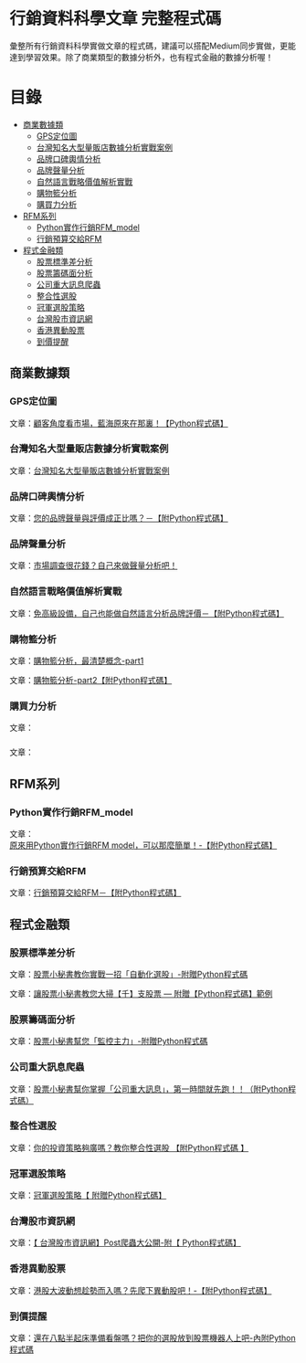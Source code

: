 # 行銷資料科學文章 完整程式碼

彙整所有行銷資料科學實做文章的程式碼，建議可以搭配Medium同步實做，更能達到學習效果。除了商業類型的數據分析外，也有程式金融的數據分析喔！

# 目錄

* [商業數據類](#商業數據類)
  * [GPS定位圖](#GPS定位圖)
  * [台灣知名大型量販店數據分析實戰案例](#台灣知名大型量販店數據分析實戰案例)
  * [品牌口碑輿情分析](#品牌口碑輿情分析)
  * [品牌聲量分析](#品牌聲量分析)
  * [自然語言戰略價值解析實戰](#自然語言戰略價值解析實戰)
  * [購物籃分析](#購物籃分析)
  * [購買力分析](#購買力分析)
* [RFM系列](#RFM系列)
  * [Python實作行銷RFM_model](#Python實作行銷RFM_model)
  * [行銷預算交給RFM](#行銷預算交給RFM)
* [程式金融類](#程式金融類)
  * [股票標準差分析](#股票標準差分析)
  * [股票籌碼面分析](#股票籌碼面分析)
  * [公司重大訊息爬蟲](#公司重大訊息爬蟲)
  * [整合性選股](#整合性選股) 
  * [冠軍選股策略](#冠軍選股策略) 
  * [台灣股市資訊網](#台灣股市資訊網) 
  * [香港異動股票](#香港異動股票) 
  * [到價提醒](#到價提醒) 
  
## 商業數據類

### GPS定位圖
文章：[顧客角度看市場，藍海原來在那裏！【Python程式碼】](https://medium.com/marketingdatascience/%E9%A1%A7%E5%AE%A2%E8%A7%92%E5%BA%A6%E7%9C%8B%E5%B8%82%E5%A0%B4-%E8%97%8D%E6%B5%B7%E5%8E%9F%E4%BE%86%E5%9C%A8%E9%82%A3%E8%A3%8F-python%E7%A8%8B%E5%BC%8F%E7%A2%BC-673d9cc24c79)

### 台灣知名大型量販店數據分析實戰案例
文章：[台灣知名大型量販店數據分析實戰案例](https://medium.com/marketingdatascience/%E5%8F%B0%E7%81%A3%E7%9F%A5%E5%90%8D%E5%A4%A7%E5%9E%8B%E9%87%8F%E8%B2%A9%E5%BA%97%E6%95%B8%E6%93%9A%E5%88%86%E6%9E%90%E5%AF%A6%E6%88%B0%E6%A1%88%E4%BE%8B-1e1e46ba27a1)

### 品牌口碑輿情分析
文章：[您的品牌聲量與評價成正比嗎？－【附Python程式碼】](https://medium.com/marketingdatascience/%E6%82%A8%E7%9A%84%E5%93%81%E7%89%8C%E8%81%B2%E9%87%8F%E8%88%87%E8%A9%95%E5%83%B9%E6%88%90%E6%AD%A3%E6%AF%94%E5%97%8E-%E9%99%84python%E7%A8%8B%E5%BC%8F%E7%A2%BC-e2d9655fe039)

### 品牌聲量分析
文章：[市場調查很花錢？自己來做聲量分析吧！](https://medium.com/marketingdatascience/%E5%B8%82%E5%A0%B4%E8%AA%BF%E6%9F%A5%E5%BE%88%E8%8A%B1%E9%8C%A2-%E8%87%AA%E5%B7%B1%E4%BE%86%E5%81%9A%E8%81%B2%E9%87%8F%E5%88%86%E6%9E%90%E5%90%A7-56e75c001be0)

### 自然語言戰略價值解析實戰
文章：[免高級設備，自己也能做自然語言分析品牌評價－【附Python程式碼】](https://medium.com/marketingdatascience/%E5%85%8D%E9%AB%98%E7%B4%9A%E8%A8%AD%E5%82%99-%E4%B9%9F%E8%83%BD%E8%87%AA%E7%84%B6%E8%AA%9E%E8%A8%80%E5%88%86%E6%9E%90%E5%93%81%E7%89%8C%E8%A9%95%E5%83%B9-%E9%99%84python%E7%A8%8B%E5%BC%8F%E7%A2%BC-6ff9378410eb)

### 購物籃分析
文章：[購物籃分析，最清楚概念-part1](https://medium.com/marketingdatascience/%E8%B3%BC%E7%89%A9%E7%B1%83%E5%88%86%E6%9E%90-part1-5c9496cad065)

文章：[購物籃分析-part2【附Python程式碼】](https://medium.com/marketingdatascience/%E8%B3%BC%E7%89%A9%E7%B1%83%E5%88%86%E6%9E%90-part2-910e14b99850)

### 購買力分析
文章：[]()

### 
文章：[]()

## RFM系列
### Python實作行銷RFM_model
文章：[原來用Python實作行銷RFM model，可以那麼簡單！-【附Python程式碼】](https://medium.com/marketingdatascience/%E5%8E%9F%E4%BE%86%E7%94%A8python%E5%AF%A6%E4%BD%9C%E8%A1%8C%E9%8A%B7rfm-model-%E5%8F%AF%E4%BB%A5%E9%82%A3%E9%BA%BC%E7%B0%A1%E5%96%AE-%E9%99%84python%E7%A8%8B%E5%BC%8F%E7%A2%BC-51dd09279ddd)

### 行銷預算交給RFM
文章：[行銷預算交給RFM－【附Python程式碼】](https://medium.com/marketingdatascience/%E8%A1%8C%E9%8A%B7%E9%A0%90%E7%AE%97%E4%BA%A4%E7%B5%A6rfm-%E9%99%84python%E7%A8%8B%E5%BC%8F%E7%A2%BC-48f0e6ae3972)

## 程式金融類
### 股票標準差分析
文章：[股票小秘書教你實戰一招「自動化選股」-附贈Python程式碼](https://medium.com/pythonstock/%E8%82%A1%E7%A5%A8%E5%B0%8F%E7%A7%98%E6%9B%B8%E6%95%99%E4%BD%A0%E5%AF%A6%E6%88%B0%E4%B8%80%E6%8B%9B-%E8%87%AA%E5%8B%95%E5%8C%96%E9%81%B8%E8%82%A1-%E9%99%84%E8%B4%88python%E7%A8%8B%E5%BC%8F%E7%A2%BC-5fb1a09ef165)

文章：[讓股票小秘書教您大掃【千】支股票 — 附贈【Python程式碼】範例](https://medium.com/pythonstock/%E8%AE%93%E8%82%A1%E7%A5%A8%E5%B0%8F%E7%A7%98%E6%9B%B8%E6%95%99%E6%82%A8%E5%A4%A7%E6%8E%83-%E5%8D%83-%E6%94%AF%E8%82%A1%E7%A5%A8-%E9%99%84%E8%B4%88-python%E7%A8%8B%E5%BC%8F%E7%A2%BC-%E7%AF%84%E4%BE%8B-59f22b5ecba6)

### 股票籌碼面分析
文章：[股票小秘書幫您「監控主力」-附贈Python程式碼](https://github.com/rifleak74/MarketDataScience/tree/master/%E7%A8%8B%E5%BC%8F%E9%87%91%E8%9E%8D%E9%A1%9E/%E8%82%A1%E7%A5%A8%E7%B1%8C%E7%A2%BC%E9%9D%A2%E5%88%86%E6%9E%90)


### 公司重大訊息爬蟲
文章：[股票小秘書幫你掌握「公司重大訊息」，第一時間就先跑！！（附Python程式碼）](https://medium.com/pythonstock/%E8%82%A1%E7%A5%A8%E5%B0%8F%E7%A7%98%E6%9B%B8%E5%B9%AB%E4%BD%A0%E6%8E%8C%E6%8F%A1-%E5%85%AC%E5%8F%B8%E9%87%8D%E5%A4%A7%E8%A8%8A%E6%81%AF-%E7%AC%AC%E4%B8%80%E6%99%82%E9%96%93%E5%B0%B1%E5%85%88%E8%B7%91-%E9%99%84python%E7%A8%8B%E5%BC%8F%E7%A2%BC-ef9a4c63a2e2)

### 整合性選股
文章：[你的投資策略夠廣嗎？教你整合性選股 【附Python程式碼 】](https://medium.com/pythonstock/%E4%BD%A0%E7%9A%84%E6%8A%95%E8%B3%87%E7%AD%96%E7%95%A5%E5%A4%A0%E5%BB%A3%E5%97%8E-%E6%95%99%E4%BD%A0%E6%95%B4%E5%90%88%E6%80%A7%E9%81%B8%E8%82%A1-%E9%99%84python%E7%A8%8B%E5%BC%8F%E7%A2%BC-29a832a969b)

### 冠軍選股策略
文章：[冠軍選股策略【 附贈Python程式碼】](https://medium.com/pythonstock/%E5%86%A0%E8%BB%8D%E9%81%B8%E8%82%A1%E7%AD%96%E7%95%A5-%E9%99%84%E8%B4%88python%E7%A8%8B%E5%BC%8F%E7%A2%BC-3095f2f62e91)

### 台灣股市資訊網
文章：[【 台灣股市資訊網】Post爬蟲大公開-附【 Python程式碼】](https://medium.com/pythonstock/%E5%8F%B0%E7%81%A3%E8%82%A1%E5%B8%82%E8%B3%87%E8%A8%8A%E7%B6%B2-post%E7%88%AC%E8%9F%B2%E5%A4%A7%E5%85%AC%E9%96%8B-%E9%99%84-python%E7%A8%8B%E5%BC%8F%E7%A2%BC-e296238f9ef4)

### 香港異動股票
文章：[港股大波動想趁勢而入嗎？先爬下異動股吧！-【附Python程式碼】](https://medium.com/pythonstock/%E6%B8%AF%E8%82%A1%E5%A4%A7%E6%B3%A2%E5%8B%95%E6%83%B3%E8%B6%81%E5%8B%A2%E8%80%8C%E5%85%A5%E5%97%8E-%E5%85%88%E7%88%AC%E4%B8%8B%E7%95%B0%E5%8B%95%E8%82%A1%E5%90%A7-%E5%89%AFpython%E7%A8%8B%E5%BC%8F%E7%A2%BC-80eedc41b703)

### 到價提醒
文章：[還在八點半起床準備看盤嗎？把你的選股放到股票機器人上吧-內附Python程式碼](https://medium.com/pythonstock/%E9%82%84%E5%9C%A8%E5%85%AB%E9%BB%9E%E5%8D%8A%E8%B5%B7%E5%BA%8A%E6%BA%96%E5%82%99%E7%9C%8B%E7%9B%A4%E5%97%8E-%E6%8A%8A%E4%BD%A0%E7%9A%84%E9%81%B8%E8%82%A1%E6%94%BE%E5%88%B0%E8%82%A1%E7%A5%A8%E6%A9%9F%E5%99%A8%E4%BA%BA%E4%B8%8A%E5%90%A7-%E5%85%A7%E9%99%84python%E7%A8%8B%E5%BC%8F%E7%A2%BC-f227566b9b64)
